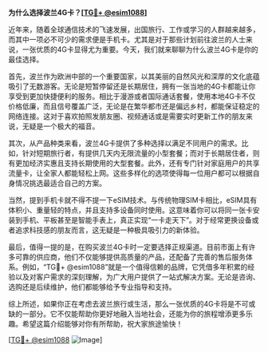 **为什么选择波兰4G卡？[[TG💪+ @esim1088](https://t.me/s/esim1088)]**

近年来，随着全球通信技术的飞速发展，出国旅行、工作或学习的人群越来越多，而其中一项必不可少的需求便是手机卡。尤其是对于那些计划前往波兰的人士来说，一张优质的4G卡显得尤为重要。今天，我们就来聊聊为什么波兰4G卡是你的最佳选择。

首先，波兰作为欧洲中部的一个重要国家，以其美丽的自然风光和深厚的文化底蕴吸引了无数游客。无论是短暂停留还是长期居住，拥有一张当地的4G卡都能让你享受到更加快捷便利的服务。相比于漫游或者国际通话套餐，使用本地4G卡不仅价格低廉，而且信号覆盖广泛，无论是在繁华都市还是偏远乡村，都能保证稳定的网络连接。这对于喜欢拍照发朋友圈、视频通话或是需要实时更新工作的朋友来说，无疑是一个极大的福音。

其次，从产品种类来看，波兰4G卡提供了多种选择以满足不同用户的需求。比如，针对短期旅行者，有提供几天内无限流量的小型套餐；而对于长期居住者，则有更加经济实惠且支持长期使用的大型套餐。此外，还有专门针对家庭用户的共享流量卡，让全家人都能轻松上网。这些多样化的选项使得每一位用户都可以根据自身情况挑选最适合自己的方案。

当然，提到手机卡就不得不提一下eSIM技术。与传统物理SIM卡相比，eSIM具有体积小、重量轻的特点，并且支持多设备同时使用。这意味着你可以将同一张卡安装到手机、平板甚至是智能手表上，真正实现“一卡走天下”。对于经常更换设备或者追求科技感的朋友而言，这无疑是一种极具吸引力的新体验。

最后，值得一提的是，在购买波兰4G卡时一定要选择正规渠道。目前市面上有许多可靠的供应商，他们不仅能够提供高质量的产品，还配备了完善的售后服务体系。例如，“TG💪+ @esim1088”就是一个值得信赖的品牌，它凭借多年积累的经验以及对客户需求的深刻理解，为广大用户提供了一站式解决方案。无论是咨询、选购还是后续维护，他们都能够给予专业指导和支持。

综上所述，如果你正在考虑去波兰旅行或生活，那么一张优质的4G卡将是不可或缺的一部分。它不仅能帮助你更好地融入当地社会，还能为你的旅程增添更多乐趣。希望这篇介绍能够对你有所帮助，祝大家旅途愉快！

[[TG💪+ @esim1088](https://t.me/s/esim1088) ![Image](https://i.postimg.cc/4NQfJmqS/Snipaste-2025-05-13-00-14-12.png)]